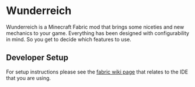 # Wunderreich
Wunderreich is a Minecraft Fabric mod that brings some niceties and new mechanics to your game. Everything has been designed with configurability in mind. So you get to decide which features to use.

## Developer Setup
For setup instructions please see the [fabric wiki page](https://fabricmc.net/wiki/tutorial:setup) that relates to the IDE that you are using.